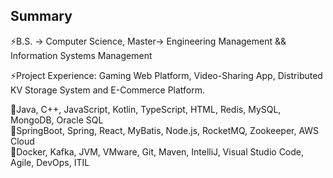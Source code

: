## Summary

<!--
**YaoqianM/YaoqianM** is a ✨ _special_ ✨ repository because its `README.md` (this file) appears on your GitHub profile.

Here are some ideas to get you started:


- 🌱 I’m currently learning ...
- 👯 I’m looking to collaborate on ...
- 🤔 I’m looking for help with ...
- 💬 Ask me about ...
- 📫 How to reach me: ...
- 😄 Pronouns: ...
-  Fun fact: ...
-->

⚡B.S. -> Computer Science, 
Master-> Engineering Management && Information Systems Management

⚡Project Experience: 
Gaming Web Platform, Video-Sharing App, Distributed KV Storage System and E-Commerce Platform.

💬Java, C++, JavaScript, Kotlin, TypeScript, HTML, Redis, MySQL, MongoDB, Oracle SQL\
💬SpringBoot, Spring, React, MyBatis, Node.js, RocketMQ, Zookeeper, AWS Cloud\
💬Docker, Kafka, JVM, VMware, Git, Maven, IntelliJ, Visual Studio Code, Agile, DevOps, ITIL
